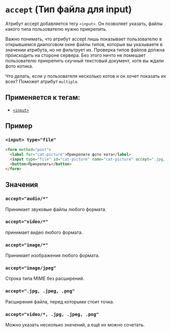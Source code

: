 # `accept` (Тип файла для input)

Атрибут accept добавляется тегу `<input>`. Он позволяет указать, файлы какого типа пользователю нужно прикрепить.

Важно понимать, что атрибут accept лишь показывает пользователю в открывшемся диалоговом окне файлы типов, которые вы указываете в значении атрибута, но не фильтрует их. Проверка типов файлов должна происходить на стороне сервера. Без этого ничто не помешает пользователю прикрепить скучный текстовый документ, хотя вы ждали фото котика.

Что делать, если у пользователя несколько котов и он хочет показать их всех? Поможет атрибут `multiple`.

## Применяется к тегам:

- [`<input>`](<../TAGS FORM/input (ПОЛЕ ВВОДА).md>)

## Пример

### `<input> type="file"`

```html
<form method="post">
  <label for="cat-picture">Прикрепите фото кота</label>
  <input type="file" id="cat-picture" name="cat-picture" accept=".jpg, .jpeg, .png" />
  <button>Прикрепить</button>
</form>
```

## Значения

### `accept="audio/*"`

Принимает звуковые файлы любого формата.

### `accept="video/*"`

принимает видео любого формата.

### `accept="image/*"`

Принимает изображения любого формата.

### `accept="image/jpeg"`

Строка типа MIME без расширений.

### `accept=".jpg, .jpeg, .png"`

Расширения файла, перед которыми стоит точка.

### `accept="video/*, .jpg, .jpeg, .png"`

Можно указать несколько значений, а ещё их можно сочетать.
